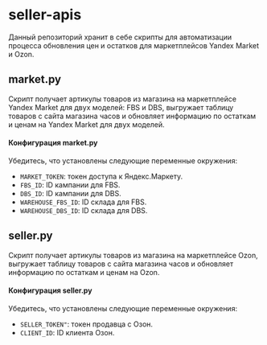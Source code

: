 # seller-apis
Данный репозиторий хранит в себе скрипты для автоматизации процесса обновления цен и остатков для маркетплейсов Yandex Market и Ozon.
## market.py
Скрипт получает артикулы товаров из магазина на маркетплейсе Yandex Market для двух моделей: FBS и DBS, выгружает таблицу товаров с сайта магазина часов и обновляет информацию по остаткам и ценам на Yandex Market для двух моделей.
#### Конфигурация market.py

Убедитесь, что установлены следующие переменные окружения:

- `MARKET_TOKEN`: токен доступа к Яндекс.Маркету.
- `FBS_ID`: ID кампании для FBS.
- `DBS_ID`: ID кампании для DBS.
- `WAREHOUSE_FBS_ID`: ID склада для FBS.
- `WAREHOUSE_DBS_ID`: ID склада для DBS.

## seller.py

Скрипт получает артикулы товаров из магазина на маркетплейсе Ozon, выгружает таблицу товаров с сайта магазина часов и обновляет информацию по остаткам и ценам на Ozon.

#### Конфигурация seller.py

Убедитесь, что установлены следующие переменные окружения:

- `SELLER_TOKEN"`: токен продавца с Озон.
- `CLIENT_ID`: ID клиента Озон.